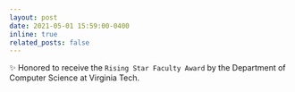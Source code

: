 ```yaml
---
layout: post
date: 2021-05-01 15:59:00-0400
inline: true
related_posts: false
---
```


:sparkles: Honored to receive the `Rising Star Faculty Award` by the Department of Computer Science at Virginia Tech.